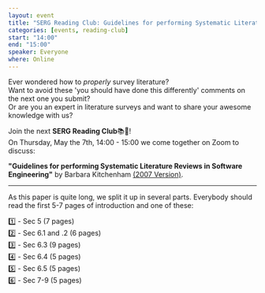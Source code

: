 ```yaml
---
layout: event
title: "SERG Reading Club: Guidelines for performing Systematic Literature Reviews in Software Engineering"
categories: [events, reading-club]
start: "14:00"
end: "15:00"
speaker: Everyone
where: Online
---
```


Ever wondered how to _properly_ survey literature?  
Want to avoid these 'you should have done this differently' comments on the next one you submit?  
Or are you an expert in literature surveys and want to share your awesome knowledge with us?  

Join the next **SERG Reading Club**📚📖!  
On Thursday, May the 7th, 14:00 - 15:00 we come together on Zoom to discuss:

**"Guidelines for performing Systematic Literature Reviews in Software Engineering"** by Barbara Kitchenham [(2007 Version)](http://citeseerx.ist.psu.edu/viewdoc/summary?doi=10.1.1.117.471).

---

As this paper is quite long, we split it up in several parts.
Everybody should read the first 5-7 pages of introduction and one of these:

1️⃣ - Sec 5 (7 pages)  
2️⃣ - Sec 6.1 and .2 (6 pages)  
3️⃣ - Sec 6.3 (9 pages)  
4️⃣ - Sec 6.4 (5 pages)  
5️⃣ - Sec 6.5 (5 pages)  
6️⃣ - Sec 7-9 (5 pages)  
